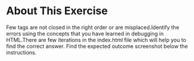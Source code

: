 # About This Exercise
Few tags are not closed in the right order or are misplaced.Identify the errors using the concepts that you have learned in debugging in HTML.There are few iterations in the index.html file which will help you to find the correct answer. Find the expected outcome screenshot below the instructions.
